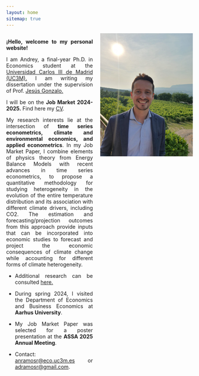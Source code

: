 ```yaml
---
layout: home
sitemap: true
---
```


<style>
  .profile-pic {
    float: right;
    width: 250px; /* Tamaño más pequeño para la imagen en escritorio */
    margin: 0 0 20px 20px; /* Aumentado el espacio vertical y horizontal */
    clear: right; /* Evita que el texto fluya debajo de la imagen */
    align-items: center;
  }

  @media screen and (max-width: 600px) {
    .profile-pic {
      float: none;
      display: block;
      margin: 0 auto 10px auto;
      width: 100%;
      max-width: 300px; /* Tamaño máximo de la imagen en móvil */
    }
  }

  .content {
    overflow: hidden; /* Evita que el texto rodee la imagen */
  }

  .content p,
  .content ul {
    text-align: justify;
  }
</style>

<img class="profile-pic" src="profile.jpg">

<div class="content">
  <p><strong>¡Hello, welcome to my personal website!</strong></p>
  <p> I am Andrey, a final-year Ph.D. in Economics student at the <a href="https://economia.uc3m.es/personal/ramos/" target="_blank">Universidad Carlos III de 
   Madrid (UC3M).</a> I am writing my dissertation under the supervision of Prof. <a href="https://www.eco.uc3m.es/~jgonzalo/" target="_blank">Jesús Gonzalo.</a></p>
  <p>I will be on the <strong>Job Market 2024-2025.</strong> Find here my <a href="CV_AndreyRamos.pdf" target="_blank">CV</a>.</p>
  <p>My research interests lie at the intersection of <strong>time series econometrics, climate and environmental economics, and applied econometrics</strong>. In my Job Market Paper, I combine elements of physics theory from Energy Balance Models with recent advances in time series econometrics, to propose a quantitative methodology for studying heterogeneity in the evolution of the entire temperature distribution and its association with different climate drivers, including CO2. The estimation and forecasting/projection outcomes from this approach provide inputs that can be incorporated into economic studies to forecast and project the economic consequences of climate change while accounting for different forms of climate heterogeneity.</p>
<p>
<ul><li>Additional research can be consulted <a href="https://anramosr.github.io/research/" target="_blank">here.</a> </li></ul>
</p>
<p>
<ul><li>During spring 2024, I visited the Department of Economics and Business Economics at <strong>Aarhus University</strong>.</li></ul>
</p>
<p>
<ul><li>My Job Market Paper was selected for a poster presentation at the <strong>ASSA 2025 Annual Meeting</strong>.</li></ul>
</p>
<p>
<ul><li>Contact: <a href="mailto:anramosr@eco.uc3m.es">anramosr@eco.uc3m.es</a> or <a href="mailto:adramosr@gmail.com">adramosr@gmail.com</a>.</li></ul>
</p>
</div>



